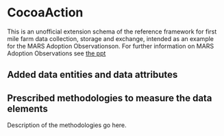 # CocoaAction

This is an unofficial extension schema of the reference framework for first mile farm data collection, storage and exchange, intended as an example for the MARS Adoption Observationson. For further information on MARS Adoption Observations see [the ppt](https://sustainablefoodlab.org/wp-content/uploads/2017/03/Mars_Cocoa-learnings_SFL-smallholders-meeting-1.pdf)  

## Added data entities and data attributes

<script src="../../_static/docson/widget.js" data-schema="../../_static/cocoaaction.json"></script>

## Prescribed methodologies to measure the data elements

Description of the methodologies go here.
